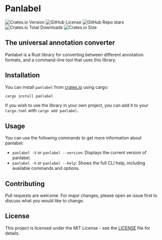 # Panlabel

![Crates.io Version](https://img.shields.io/crates/v/panlabel)
![GitHub License](https://img.shields.io/github/license/strickvl/panlabel)
![GitHub Repo stars](https://img.shields.io/github/stars/strickvl/panlabel)
![Crates.io Total Downloads](https://img.shields.io/crates/d/panlabel)
![Crates.io Size](https://img.shields.io/crates/size/panlabel)

## The universal annotation converter

Panlabel is a Rust library for converting between different annotation formats,
and a command-line tool that uses this library.

## Installation

You can install `panlabel` from [crates.io](https://crates.io/crates/panlabel) using cargo:

```sh
cargo install panlabel
```

If you wish to use the library in your own project, you can add it to your
`Cargo.toml` with `cargo add panlabel`.

## Usage

You can use the following commands to get more information about panlabel:

- `panlabel -V` or `panlabel --version`: Displays the current version of panlabel.
- `panlabel -h` or `panlabel --help`: Shows the full CLI help, including available commands and options.


## Contributing

Pull requests are welcome. For major changes, please open an issue first to
discuss what you would like to change.

## License

This project is licensed under the MIT License - see the [LICENSE](LICENSE) file for details.
